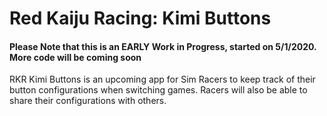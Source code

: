 # Red Kaiju Racing: Kimi Buttons
#### Please Note that this is an EARLY Work in Progress, started on 5/1/2020. More code will be coming soon

RKR Kimi Buttons is an upcoming app for Sim Racers to keep track of their button configurations when switching games. Racers will 
also be able to share their configurations with others. 
